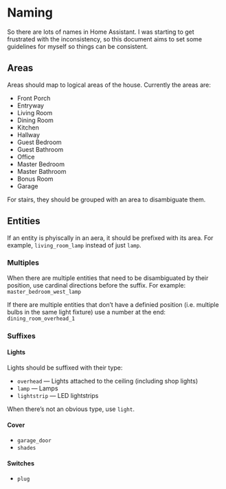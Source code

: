 # Naming

So there are lots of names in Home Assistant. I was starting to get frustrated with the inconsistency, so this document aims to set some guidelines for myself so things can be consistent.

## Areas

Areas should map to logical areas of the house. Currently the areas are:

* Front Porch
* Entryway
* Living Room
* Dining Room
* Kitchen
* Hallway
* Guest Bedroom
* Guest Bathroom
* Office
* Master Bedroom
* Master Bathroom
* Bonus Room
* Garage

For stairs, they should be grouped with an area to disambiguate them.

## Entities

If an entity is phyiscally in an aera, it should be prefixed with its area. For example, `living_room_lamp` instead of just `lamp`.

### Multiples

When there are multiple entities that need to be disambiguated by their position, use cardinal directions before the suffix. For example: `master_bedroom_west_lamp`

If there are multiple entities that don’t have a definied position (i.e. multiple bulbs in the same light fixture) use a number at the end: `dining_room_overhead_1`

### Suffixes

#### Lights

Lights should be suffixed with their type:

* `overhead` — Lights attached to the ceiling (including shop lights)
* `lamp` — Lamps
* `lightstrip` — LED lightstrips

When there’s not an obvious type, use `light`.

#### Cover

* `garage_door`
* `shades`

#### Switches

* `plug`

